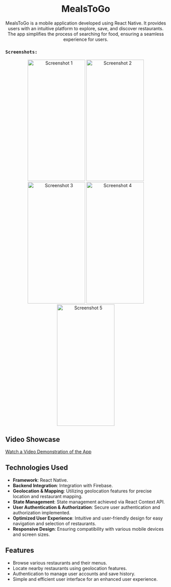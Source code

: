 <div align="center">
  <h1>MealsToGo</h1>
  <p>
    MealsToGo is a mobile application developed using React Native. It provides users with an intuitive platform to explore, save, and discover restaurants. The app simplifies the process of searching for food, ensuring a seamless experience for users.
  </p>
</div>

### `Screenshots:`

<div align="center">
  <img src="https://github.com/michaelilkanayev1997/MealsToGo/assets/93651794/651cae1c-b31a-4165-8a06-03559935060b" width="180" height="380" alt="Screenshot 1" />
  <img src="https://github.com/michaelilkanayev1997/MealsToGo/assets/93651794/c589f8c0-05ad-460e-9857-b87946127dcb" width="180" height="380" alt="Screenshot 2" />
  <img src="https://github.com/michaelilkanayev1997/MealsToGo/assets/93651794/ba793fa2-0828-4376-ad34-debb43b45d1b" width="180" height="380" alt="Screenshot 3" />
  <img src="https://github.com/michaelilkanayev1997/MealsToGo/assets/93651794/6dbea6c0-17d5-424d-92c2-79b5d5761fa6" width="180" height="380" alt="Screenshot 4" />
  <img src="https://github.com/michaelilkanayev1997/MealsToGo/assets/93651794/3eb78ff5-bff9-46b9-ba19-90c9625779fe" width="180" height="380" alt="Screenshot 5" />
</div> 

## Video Showcase
[Watch a Video Demonstration of the App](https://www.youtube.com/watch?v=03zNfLs8VT8&t=3s)

## Technologies Used

- **Framework**: React Native.
- **Backend Integration**: Integration with Firebase.
- **Geolocation & Mapping**: Utilizing geolocation features for precise location and restaurant mapping.
- **State Management**: State management achieved via React Context API.
- **User Authentication & Authorization**: Secure user authentication and authorization implemented.
- **Optimized User Experience**: Intuitive and user-friendly design for easy navigation and selection of restaurants.
- **Responsive Design**: Ensuring compatibility with various mobile devices and screen sizes.

## Features

- Browse various restaurants and their menus.
- Locate nearby restaurants using geolocation features.
- Authentication to manage user accounts and save history.
- Simple and efficient user interface for an enhanced user experience.



